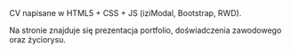 ##
CV napisane w  HTML5 + CSS + JS (iziModal, Bootstrap, RWD).

Na stronie znajduje się prezentacja portfolio, doświadczenia zawodowego oraz życiorysu. 
